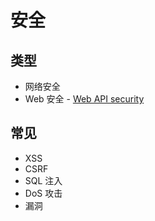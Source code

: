 # 安全

## 类型

* 网络安全
* Web 安全 - [Web API security](https://en.wikipedia.org/wiki/Web_API_security)

## 常见

* XSS
* CSRF
* SQL 注入
* DoS 攻击
* 漏洞
